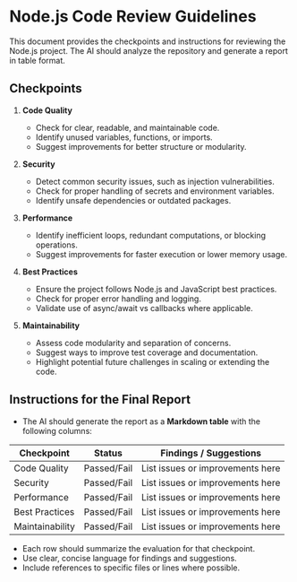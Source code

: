# Node.js Code Review Guidelines

This document provides the checkpoints and instructions for reviewing the Node.js project. The AI should analyze the repository and generate a report in table format.

## Checkpoints

1. **Code Quality**
   - Check for clear, readable, and maintainable code.
   - Identify unused variables, functions, or imports.
   - Suggest improvements for better structure or modularity.

2. **Security**
   - Detect common security issues, such as injection vulnerabilities.
   - Check for proper handling of secrets and environment variables.
   - Identify unsafe dependencies or outdated packages.

3. **Performance**
   - Identify inefficient loops, redundant computations, or blocking operations.
   - Suggest improvements for faster execution or lower memory usage.

4. **Best Practices**
   - Ensure the project follows Node.js and JavaScript best practices.
   - Check for proper error handling and logging.
   - Validate use of async/await vs callbacks where applicable.

5. **Maintainability**
   - Assess code modularity and separation of concerns.
   - Suggest ways to improve test coverage and documentation.
   - Highlight potential future challenges in scaling or extending the code.

## Instructions for the Final Report

- The AI should generate the report as a **Markdown table** with the following columns:

| Checkpoint        | Status       | Findings / Suggestions |
|------------------|-------------|-----------------------|
| Code Quality      | Passed/Fail | List issues or improvements here |
| Security          | Passed/Fail | List issues or improvements here |
| Performance       | Passed/Fail | List issues or improvements here |
| Best Practices    | Passed/Fail | List issues or improvements here |
| Maintainability   | Passed/Fail | List issues or improvements here |

- Each row should summarize the evaluation for that checkpoint.
- Use clear, concise language for findings and suggestions.
- Include references to specific files or lines where possible.
